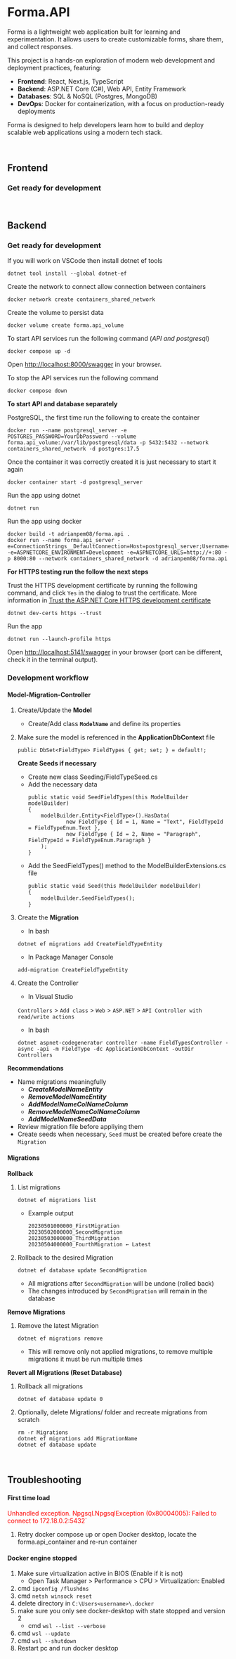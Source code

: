 # Forma.API

Forma is a lightweight web application built for learning and experimentation. It allows users to create customizable forms, share them, and collect responses.

This project is a hands-on exploration of modern web development and deployment practices, featuring:

* **Frontend**: React, Next.js, TypeScript
* **Backend**: ASP.NET Core (C#), Web API, Entity Framework
* **Databases**: SQL & NoSQL (Postgres, MongoDB)
* **DevOps**: Docker for containerization, with a focus on production-ready deployments

Forma is designed to help developers learn how to build and deploy scalable web applications using a modern tech stack.

<br>

## Frontend

### Get ready for development

<br>

## Backend

### Get ready for development

If you will work on VSCode then install dotnet ef tools

    dotnet tool install --global dotnet-ef

Create the network to connect allow connection between containers

    docker network create containers_shared_network
    
Create the volume to persist data

    docker volume create forma.api_volume

To start API services run the following command (_API and postgresql_)

    docker compose up -d

Open <http://localhost:8000/swagger> in your browser.

To stop the API services run the following command

    docker compose down

**To start API and database separately**

PostgreSQL, the first time run the following to create the container
    
    docker run --name postgresql_server -e POSTGRES_PASSWORD=YourDbPassword --volume forma.api_volume:/var/lib/postgresql/data -p 5432:5432 --network containers_shared_network -d postgres:17.5
    
Once the container it was correctly created it is just necessary to start it again

    docker container start -d postgresql_server

Run the app using dotnet

    dotnet run

Run the app using docker
    
    docker build -t adrianpem08/forma.api .
    docker run --name forma.api_server -e=ConnectionStrings__DefaultConnection=Host=postgresql_server;Username=YourDbUser;Password=YourDbPwd;Database=forma_api_db_dev; -e=ASPNETCORE_ENVIRONMENT=Development -e=ASPNETCORE_URLS=http://+:80 -p 8000:80 --network containers_shared_network -d adrianpem08/forma.api

**For HTTPS testing run the follow the next steps**

Trust the HTTPS development certificate by running the following command, and click `Yes` in the dialog to trust the certificate.
More information in [Trust the ASP.NET Core HTTPS development certificate](https://learn.microsoft.com/en-us/aspnet/core/security/enforcing-ssl?view=aspnetcore-9.0&tabs=visual-studio%2Clinux-sles)

    dotnet dev-certs https --trust

Run the app

    dotnet run --launch-profile https

Open <http://localhost:5141/swagger> in your browser (port can be different, check it in the terminal output).

### Development workflow

#### Model-Migration-Controller

1. Create/Update the **Model**
    * Create/Add class **`ModelName`** and define its properties
2. Make sure the model is referenced in the **ApplicationDbContex**t file
    
    ```
    public DbSet<FieldType> FieldTypes { get; set; } = default!;
    ```

    **Create Seeds if necessary**
    * Create new class Seeding/FieldTypeSeed.cs
    * Add the necessary data
        ```
        public static void SeedFieldTypes(this ModelBuilder modelBuilder)
        {
            modelBuilder.Entity<FieldType>().HasData(
                    new FieldType { Id = 1, Name = "Text", FieldTypeId = FieldTypeEnum.Text },
                    new FieldType { Id = 2, Name = "Paragraph", FieldTypeId = FieldTypeEnum.Paragraph }
            );
        }
        ```
    * Add the SeedFieldTypes() method to the ModelBuilderExtensions.cs file
        ```
        public static void Seed(this ModelBuilder modelBuilder)
        {
            modelBuilder.SeedFieldTypes();
        }
        ```

3. Create the **Migration**
    
    * In bash
    
    ```
    dotnet ef migrations add CreateFieldTypeEntity
    ```
    
    * In Package Manager Console
    
    ```
    add-migration CreateFieldTypeEntity
    ```

4. Create the Controller
    * In Visual Studio
    
    `Controllers` > `Add class` > `Web` > `ASP.NET` > `API Controller with read/write actions`
    
    * In bash
    
    ```
    dotnet aspnet-codegenerator controller -name FieldTypesController -async -api -m FieldType -dc ApplicationDbContext -outDir Controllers
    ```

**Recommendations**

* Name migrations meaningfully
    * ***CreateModelNameEntity***
    * ***RemoveModelNameEntity***
    * ***AddModelNameColNameColumn***
    * ***RemoveModelNameColNameColumn***
    * ***AddModelNameSeedData***
* Review migration file before appliying them
* Create seeds when necessary, `Seed` must be created before create the `Migration`

#### Migrations

**Rollback**
    
1. List migrations
    
    ```
    dotnet ef migrations list
    ```
    
    * Example output
        
        ```
        20230501000000_FirstMigration
        20230502000000_SecondMigration
        20230503000000_ThirdMigration
        20230504000000_FourthMigration ← Latest
        ```

2. Rollback to the desired Migration
    
    ```
    dotnet ef database update SecondMigration
    ```
    
    * All migrations after `SecondMigration` will be undone (rolled back)
    * The changes introduced by `SecondMigration` will remain in the database

**Remove Migrations**

1. Remove the latest Migration
    
    ```
    dotnet ef migrations remove
    ```
    
    * This will remove only not applied migrations, to remove multiple migrations it must be run multiple times

**Revert all Migrations (Reset Database)**

1. Rollback all migrations

    ```
    dotnet ef database update 0
    ```

2. Optionally, delete Migrations/ folder and recreate migrations from scratch
    
    ```
    rm -r Migrations
    dotnet ef migrations add MigrationName
    dotnet ef database update
    ```

<br>

## Troubleshooting

#### First time load

<font color="red">Unhandled exception. Npgsql.NpgsqlException (0x80004005): Failed to connect to 172.18.0.2:5432`</font>

1. Retry docker compose up or open Docker desktop, locate the forma.api_container and re-run container


#### Docker engine stopped

1. Make sure virtualization active in BIOS (Enable if it is not)
    * Open Task Manager > Performance > CPU > Virtualization: Enabled
2. cmd `ipconfig /flushdns`
3. cmd `netsh winsock reset`
4. delete directory in `C:\Users<username>\.docker`
5. make sure you only see docker-desktop with state stopped and version 2
    - cmd `wsl --list --verbose`
6. cmd `wsl --update`
7. cmd `wsl --shutdown`
8. Restart pc and run docker desktop

